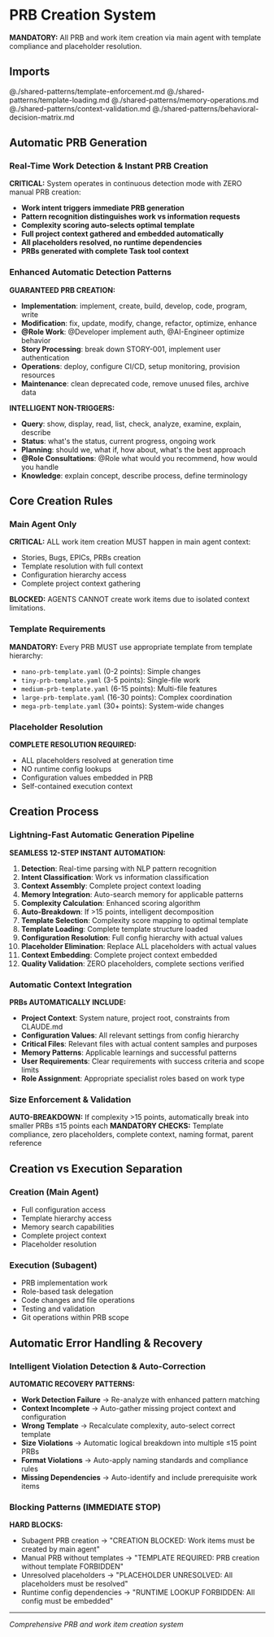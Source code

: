 # PRB Creation System

**MANDATORY:** All PRB and work item creation via main agent with template compliance and placeholder resolution.

## Imports
@./shared-patterns/template-enforcement.md
@./shared-patterns/template-loading.md
@./shared-patterns/memory-operations.md
@./shared-patterns/context-validation.md
@./shared-patterns/behavioral-decision-matrix.md

## Automatic PRB Generation

### Real-Time Work Detection & Instant PRB Creation
**CRITICAL:** System operates in continuous detection mode with ZERO manual PRB creation:
- **Work intent triggers immediate PRB generation**
- **Pattern recognition distinguishes work vs information requests**
- **Complexity scoring auto-selects optimal template**
- **Full project context gathered and embedded automatically**
- **All placeholders resolved, no runtime dependencies**
- **PRBs generated with complete Task tool context**

### Enhanced Automatic Detection Patterns
**GUARANTEED PRB CREATION:**
- **Implementation**: implement, create, build, develop, code, program, write
- **Modification**: fix, update, modify, change, refactor, optimize, enhance
- **@Role Work**: @Developer implement auth, @AI-Engineer optimize behavior
- **Story Processing**: break down STORY-001, implement user authentication
- **Operations**: deploy, configure CI/CD, setup monitoring, provision resources
- **Maintenance**: clean deprecated code, remove unused files, archive data

**INTELLIGENT NON-TRIGGERS:**
- **Query**: show, display, read, list, check, analyze, examine, explain, describe
- **Status**: what's the status, current progress, ongoing work
- **Planning**: should we, what if, how about, what's the best approach
- **@Role Consultations**: @Role what would you recommend, how would you handle
- **Knowledge**: explain concept, describe process, define terminology

## Core Creation Rules

### Main Agent Only
**CRITICAL:** ALL work item creation MUST happen in main agent context:
- Stories, Bugs, EPICs, PRBs creation
- Template resolution with full context
- Configuration hierarchy access
- Complete project context gathering

**BLOCKED:** AGENTS CANNOT create work items due to isolated context limitations.

### Template Requirements
**MANDATORY:** Every PRB MUST use appropriate template from template hierarchy:
- `nano-prb-template.yaml` (0-2 points): Simple changes
- `tiny-prb-template.yaml` (3-5 points): Single-file work
- `medium-prb-template.yaml` (6-15 points): Multi-file features
- `large-prb-template.yaml` (16-30 points): Complex coordination
- `mega-prb-template.yaml` (30+ points): System-wide changes

### Placeholder Resolution
**COMPLETE RESOLUTION REQUIRED:**
- ALL placeholders resolved at generation time
- NO runtime config lookups
- Configuration values embedded in PRB
- Self-contained execution context

## Creation Process

### Lightning-Fast Automatic Generation Pipeline
**SEAMLESS 12-STEP INSTANT AUTOMATION:**
1. **Detection**: Real-time parsing with NLP pattern recognition
2. **Intent Classification**: Work vs information classification
3. **Context Assembly**: Complete project context loading
4. **Memory Integration**: Auto-search memory for applicable patterns
5. **Complexity Calculation**: Enhanced scoring algorithm
6. **Auto-Breakdown**: If >15 points, intelligent decomposition
7. **Template Selection**: Complexity score mapping to optimal template
8. **Template Loading**: Complete template structure loaded
9. **Configuration Resolution**: Full config hierarchy with actual values
10. **Placeholder Elimination**: Replace ALL placeholders with actual values
11. **Context Embedding**: Complete project context embedded
12. **Quality Validation**: ZERO placeholders, complete sections verified

### Automatic Context Integration
**PRBs AUTOMATICALLY INCLUDE:**
- **Project Context**: System nature, project root, constraints from CLAUDE.md
- **Configuration Values**: All relevant settings from config hierarchy
- **Critical Files**: Relevant files with actual content samples and purposes
- **Memory Patterns**: Applicable learnings and successful patterns
- **User Requirements**: Clear requirements with success criteria and scope limits
- **Role Assignment**: Appropriate specialist roles based on work type

### Size Enforcement & Validation
**AUTO-BREAKDOWN:** If complexity >15 points, automatically break into smaller PRBs ≤15 points each
**MANDATORY CHECKS:** Template compliance, zero placeholders, complete context, naming format, parent reference

## Creation vs Execution Separation

### Creation (Main Agent)
- Full configuration access
- Template hierarchy access
- Memory search capabilities
- Complete project context
- Placeholder resolution

### Execution (Subagent)
- PRB implementation work
- Role-based task delegation
- Code changes and file operations
- Testing and validation
- Git operations within PRB scope

## Automatic Error Handling & Recovery

### Intelligent Violation Detection & Auto-Correction
**AUTOMATIC RECOVERY PATTERNS:**
- **Work Detection Failure** → Re-analyze with enhanced pattern matching
- **Context Incomplete** → Auto-gather missing project context and configuration
- **Wrong Template** → Recalculate complexity, auto-select correct template
- **Size Violations** → Automatic logical breakdown into multiple ≤15 point PRBs
- **Format Violations** → Auto-apply naming standards and compliance rules
- **Missing Dependencies** → Auto-identify and include prerequisite work items

### Blocking Patterns (IMMEDIATE STOP)
**HARD BLOCKS:**
- Subagent PRB creation → "CREATION BLOCKED: Work items must be created by main agent"
- Manual PRB without templates → "TEMPLATE REQUIRED: PRB creation without template FORBIDDEN"
- Unresolved placeholders → "PLACEHOLDER UNRESOLVED: All placeholders must be resolved"
- Runtime config dependencies → "RUNTIME LOOKUP FORBIDDEN: All config must be embedded"

---
*Comprehensive PRB and work item creation system*